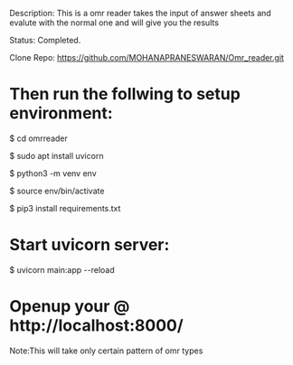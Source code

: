 Description: This is a omr reader takes the input of answer sheets and evalute with the normal one and will give you the results 

Status: Completed. 

Clone Repo: https://github.com/MOHANAPRANESWARAN/Omr_reader.git

# Then run the follwing to setup environment:

$ cd omrreader

$ sudo apt install uvicorn

$ python3 -m venv env

$ source env/bin/activate

$ pip3 install requirements.txt

# Start uvicorn server:

$ uvicorn main:app --reload  

# Openup your @ http://localhost:8000/

Note:This will take only certain pattern of omr types 
